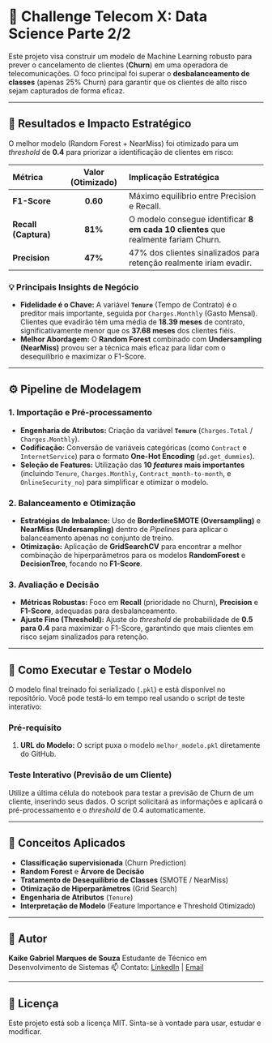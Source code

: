 
# 🚩 Challenge Telecom X: Data Science Parte 2/2

Este projeto visa construir um modelo de Machine Learning robusto para prever o cancelamento de clientes (**Churn**) em uma operadora de telecomunicações. O foco principal foi superar o **desbalanceamento de classes** (apenas 25% Churn) para garantir que os clientes de alto risco sejam capturados de forma eficaz.

-----

## 🚀 Resultados e Impacto Estratégico

O melhor modelo (Random Forest + NearMiss) foi otimizado para um *threshold* de **0.4** para priorizar a identificação de clientes em risco:

| Métrica | Valor (Otimizado) | Implicação Estratégica |
| :--- | :---: | :--- |
| **F1-Score** | **0.60** | Máximo equilíbrio entre Precision e Recall. |
| **Recall (Captura)** | **81%** | O modelo consegue identificar **8 em cada 10 clientes** que realmente fariam Churn. |
| **Precision** | **47%** | 47% dos clientes sinalizados para retenção realmente iriam evadir. |

### 💡 Principais Insights de Negócio

  * **Fidelidade é o Chave:** A variável **`Tenure`** (Tempo de Contrato) é o preditor mais importante, seguida por `Charges.Monthly` (Gasto Mensal). Clientes que evadirão têm uma média de **18.39 meses** de contrato, significativamente menor que os **37.68 meses** dos clientes fiéis.
  * **Melhor Abordagem:** O **Random Forest** combinado com **Undersampling (NearMiss)** provou ser a técnica mais eficaz para lidar com o desequilíbrio e maximizar o F1-Score.

-----

## ⚙️ Pipeline de Modelagem

### 1\. Importação e Pré-processamento

  * **Engenharia de Atributos:** Criação da variável **`Tenure`** (`Charges.Total` / `Charges.Monthly`).
  * **Codificação:** Conversão de variáveis categóricas (como `Contract` e `InternetService`) para o formato **One-Hot Encoding** (`pd.get_dummies`).
  * **Seleção de Features:** Utilização das **10 *features* mais importantes** (incluindo `Tenure`, `Charges.Monthly`, `Contract_month-to-month`, e `OnlineSecurity_no`) para simplificar e otimizar o modelo.

### 2\. Balanceamento e Otimização

  * **Estratégias de Imbalance:** Uso de **BorderlineSMOTE (Oversampling)** e **NearMiss (Undersampling)** dentro de *Pipelines* para aplicar o balanceamento apenas no conjunto de treino.
  * **Otimização:** Aplicação de **GridSearchCV** para encontrar a melhor combinação de hiperparâmetros para os modelos **RandomForest** e **DecisionTree**, focando no **F1-Score**.

### 3\. Avaliação e Decisão

  * **Métricas Robustas:** Foco em **Recall** (prioridade no Churn), **Precision** e **F1-Score**, adequadas para desbalanceamento.
  * **Ajuste Fino (Threshold):** Ajuste do *threshold* de probabilidade de **0.5 para 0.4** para maximizar o F1-Score, garantindo que mais clientes em risco sejam sinalizados para retenção.

-----

## 🚀 Como Executar e Testar o Modelo

O modelo final treinado foi serializado (`.pkl`) e está disponível no repositório. Você pode testá-lo em tempo real usando o script de teste interativo:

### Pré-requisito

1.  **URL do Modelo:** O script puxa o modelo `melhor_modelo.pkl` diretamente do GitHub.

### Teste Interativo (Previsão de um Cliente)

Utilize a última célula do notebook para testar a previsão de Churn de um cliente, inserindo seus dados. O script solicitará as informações e aplicará o pré-processamento e o *threshold* de 0.4 automaticamente.

-----

## 🧠 Conceitos Aplicados

  - **Classificação supervisionada** (Churn Prediction)
  - **Random Forest** e **Árvore de Decisão**
  - **Tratamento de Desequilíbrio de Classes** (SMOTE / NearMiss)
  - **Otimização de Hiperparâmetros** (Grid Search)
  - **Engenharia de Atributos** (`Tenure`)
  - **Interpretação de Modelo** (Feature Importance e Threshold Otimizado)

-----

## 📌 Autor

**Kaike Gabriel Marques de Souza**
Estudante de Técnico em Desenvolvimento de Sistemas
📫 Contato: [LinkedIn](https://www.google.com/search?q=https://www.linkedin.com/in/kaike-gabriel-marques-de-souza-042975333) | [Email](mailto:kaikegmds@gmail.com)

-----

## 📄 Licença

Este projeto está sob a licença MIT.
Sinta-se à vontade para usar, estudar e modificar.
